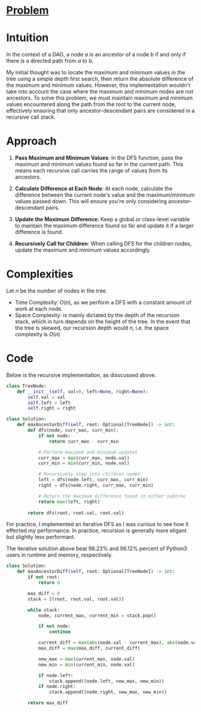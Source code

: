 # [Problem](https://leetcode.com/problems/maximum-difference-between-node-and-ancestor/description/)

# Intuition

In the context of a DAG, a node $a$ is an ancestor of a node $b$ if and only if there is a
directed path from $a$ to $b$.

My initial thought was to locate the maximum and minimum values in the tree using a simple depth first search, then return the absolute difference of the maximum and minimum values.
However, this implementation wouldn't take into account the case where the maximum and minimum nodes are not ancestors. To solve this problem, we must maintain maximum and minimum values encountered along the path from the root to the current node, effectively ensuring
that only ancestor-descendant pairs are considered in a recursive call stack.


# Approach
1. **Pass Maximum and Minimum Values**: In the DFS function, pass the maximum and minimum values found so far in the current path. This means each recursive call carries the range of values from its ancestors.

2. **Calculate Difference at Each Node**: At each node, calculate the difference between the current node's value and the maximum/minimum values passed down. This will ensure you're only considering ancestor-descendant pairs.

3. **Update the Maximum Difference**: Keep a global or class-level variable to maintain the maximum difference found so far and update it if a larger difference is found.

4. **Recursively Call for Children**: When calling DFS for the children nodes, update the maximum and minimum values accordingly.

# Complexities
Let $n$ be the number of nodes in the tree.

- Time Complexity: $O(n)$, as we perform a DFS with a constant amount of work at each node.
- Space Complexity: is mainly dictated by the depth of the recursion stack, which in turn depends on the height of the tree. In the event that the tree is skewed, our recursion depth would $n$, i.e. the space complexity is $O(n)$



# Code
Below is the recursive implementation, as disscussed above.

```python
class TreeNode:
    def __init__(self, val=0, left=None, right=None):
        self.val = val
        self.left = left
        self.right = right

class Solution:
    def maxAncestorDiff(self, root: Optional[TreeNode]) -> int:
        def dfs(node, curr_max, curr_min):
            if not node: 
                return curr_max - curr_min

            # Perform maximum and minimum updates
            curr_max = max(curr_max, node.val)
            curr_min = min(curr_min, node.val)

            # Recursively step into children nodes
            left = dfs(node.left, curr_max, curr_min)
            right = dfs(node.right, curr_max, curr_min)

            # Return the maximum difference found in either subtree
            return max(left, right)
             
        return dfs(root, root.val, root.val)
```

For practice, I implemented an iterative DFS as I was curious to see how it effected my
performance. In practice, recursion is generally more eligant but slightly less performant.

The iterative solution above beat 98.23% and 96.12% percent of Python3 users in runtime and memory, respectively.

```python
class Solution:
    def maxAncestorDiff(self, root: Optional[TreeNode]) -> int:
        if not root:
            return 0

        max_diff = 0
        stack = [(root, root.val, root.val)]

        while stack:
            node, current_max, current_min = stack.pop()

            if not node:
                continue

            current_diff = max(abs(node.val - current_max), abs(node.val - current_min))
            max_diff = max(max_diff, current_diff)

            new_max = max(current_max, node.val)
            new_min = min(current_min, node.val)

            if node.left:
                stack.append((node.left, new_max, new_min))
            if node.right:
                stack.append((node.right, new_max, new_min))

        return max_diff
```

